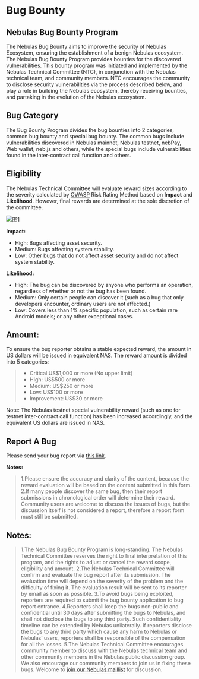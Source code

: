 # Bug Bounty

## Nebulas Bug Bounty Program

The Nebulas Bug Bounty aims to improve the security of Nebulas Ecosystem, ensuring the establishment of a benign Nebulas ecosystem. The Nebulas Bug Bounty Program provides bounties for the discovered vulnerabilities. This bounty program was initiated and implemented by the Nebulas Technical Committee (NTC), in conjunction with the Nebulas technical team, and community members. NTC encourages the community to disclose security vulnerabilities via the process described below, and play a role in building the Nebulas ecosystem, thereby receiving bounties, and partaking in the evolution of the Nebulas ecosystem.

## Bug Category

The Bug Bounty Program divides the bug bounties into 2 categories, common bug bounty and special bug bounty. The common bugs include vulnerabilities discovered in Nebulas mainnet, Nebulas testnet, nebPay, Web wallet, neb.js and others, while the special bugs include vulnerabilities found in the inter-contract call function and others.

## Eligibility 

The Nebulas Technical Committee will evaluate reward sizes according to the severity calculated by [OWASP](https://www.owasp.org/index.php/OWASP_Risk_Rating_Methodology) Risk Rating Method based on **Impact** and **Likelihood**. However, final rewards are determined at the sole discretion of the committee. 

![图1](https://cdn-images-1.medium.com/max/1600/1*rR7P3JTHT2KFAYTDodsilw.jpeg)

**Impact:**
- High: Bugs affecting asset security.
- Medium: Bugs affecting system stability.
- Low: Other bugs that do not affect asset security and do not affect system stability.

**Likelihood:**
- High: The bug can be discovered by anyone who performs an operation, regardless of whether or not the bug has been found.
- Medium: Only certain people can discover it (such as a bug that only developers encounter, ordinary users are not affected.)
- Low: Covers less than 1% specific population, such as certain rare Android models; or any other exceptional cases. 

## Amount:
To ensure the bug reporter obtains a stable expected reward, the amount in US dollars will be issued in equivalent NAS.
The reward amount is divided into 5 categories:

> -  Critical:US$1,000 or more (No upper limit)
> - High: US$500 or more
> - Medium: US$250 or more
> - Low: US$100 or more
> - Improvement: US$30 or more

Note: The Nebulas testnet special vulnerability reward (such as one for testnet inter-contract call function) has been increased accordingly, and the equivalent US dollars are issued in NAS.

## Report A Bug
Please send your bug report via [this link](https://goo.gl/forms/5ysl61Mjpn6yDEuN2).

**Notes:**

> 1.Please ensure the accuracy and clarity of the content, because the reward evaluation will be based on the content submitted in this form.
> 2.If many people discover the same bug, then their report submissions in chronological order will determine their reward. Community users are welcome to discuss the issues of bugs, but the discussion itself is not considered a report, therefore a report form must still be submitted. 

## Notes:
> 1.The Nebulas Bug Bounty Program is long-standing. The Nebulas Technical Committee reserves the right to final interpretation of this program, and the rights to adjust or cancel the reward scope, eligibility and amount.
> 2.The Nebulas Technical Committee will confirm and evaluate the bug report after its submission. The evaluation time will depend on the severity of the problem and the difficulty of fixing it. The evaluation result will be sent to its reporter by email as soon as possible. 
>3.To avoid bugs being exploited, reporters are required to submit the bug bounty application to bug report entrance. 
>4.Reporters shall keep the bugs non-public and confidential until 30 days after submitting the bugs to Nebulas, and shall not disclose the bugs to any third party.  Such confidentiality timeline can be extended by Nebulas unilaterally. If reporters disclose the bugs to any third party which cause any harm to Nebulas or Nebulas’ users, reporters shall be responsible of the compensation for all the losses.
>5.The Nebulas Technical Committee encourages community member to discuss with the Nebulas technical team and other community members in the Nebulas public discussion group. We also encourage our community members to join us in fixing these bugs. Welcome to [join our Nebulas maillist](https://lists.nebulas.io/cgi-bin/mailman/listinfo) for discussion.
